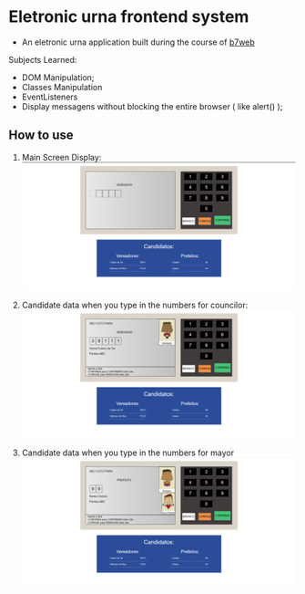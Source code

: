 # Eletronic urna frontend system

* An eletronic urna application built during the course of [b7web](https://www.b7web.com.br)

Subjects Learned:

* DOM Manipulation;
* Classes Manipulation
* EventListeners
* Display messagens without blocking the entire browser ( like alert() );

## How to use

1. Main Screen Display:
![main screen](https://github.com/eduardorocham/urna/blob/main/images/readme/main_page.png)

2. Candidate data when you type in the numbers for councilor:
![councilor screen](https://github.com/eduardorocham/urna/blob/main/images/readme/vereador_page.png)

3. Candidate data when you type in the numbers for mayor
![mayor screen](https://github.com/eduardorocham/urna/blob/main/images/readme/prefeito_page.png)
